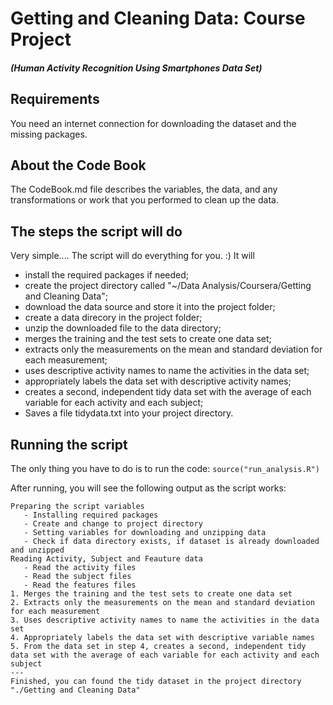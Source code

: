 # Getting and Cleaning Data: Course Project 
##### (Human Activity Recognition Using Smartphones Data Set)

## Requirements
You need an internet connection for downloading the dataset and the missing packages.

## About the Code Book
The CodeBook.md file describes the variables, the data, and any transformations or work that you performed to clean up the data.

## The steps the script will do
Very simple.... The script will do everything for you. :) It will

- install the required packages if needed;
- create the project directory called "~/Data Analysis/Coursera/Getting and Cleaning Data";
- download the data source and store it into the project folder;
- create a data direcory in the project folder;
- unzip the downloaded file to the data directory;
- merges the training and the test sets to create one data set;
- extracts only the measurements on the mean and standard deviation for each measurement;
- uses descriptive activity names to name the activities in the data set;
- appropriately labels the data set with descriptive activity names;
- creates a second, independent tidy data set with the average of each variable for each activity and each subject;
- Saves a file tidydata.txt into your project directory.

## Running the script
The only thing you have to do is to run the code:
`source("run_analysis.R")`

After running, you will see the following output as the script works:

	Preparing the script variables
	   - Installing required packages
	   - Create and change to project directory
	   - Setting variables for downloading and unzipping data
	   - Check if data directory exists, if dataset is already downloaded and unzipped
	Reading Activity, Subject and Feauture data
	   - Read the activity files
	   - Read the subject files
	   - Read the features files
	1. Merges the training and the test sets to create one data set
	2. Extracts only the measurements on the mean and standard deviation for each measurement
	3. Uses descriptive activity names to name the activities in the data set
	4. Appropriately labels the data set with descriptive variable names
	5. From the data set in step 4, creates a second, independent tidy data set with the average of each variable for each activity and each subject
	---
	Finished, you can found the tidy dataset in the project directory "./Getting and Cleaning Data"
